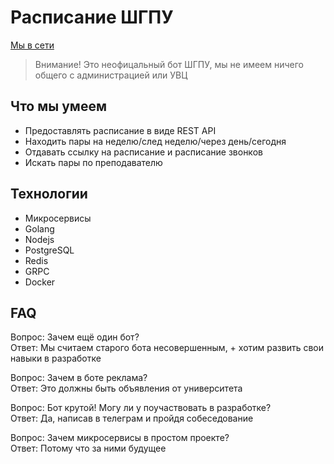 # Расписание ШГПУ

[//]: # (<img src=".github/assets/logo.png" alt="screenshot" />)

[Мы в сети](https://shgputable.ru)
> Внимание! Это неофицальный бот ШГПУ, мы не имеем ничего общего с администрацией или УВЦ

## Что мы умеем

<ul>
    <li>Предоставлять расписание в виде REST API</li>
    <li>Находить пары на неделю/след неделю/через день/сегодня</li>
    <li>Отдавать ссылку на расписание и расписание звонков</li>
    <li>Искать пары по преподавателю</li>
</ul>


## Технологии
<ul>
    <li>Микросервисы</li>
    <li>Golang</li>
    <li>Nodejs</li>
    <li>PostgreSQL</li>
    <li>Redis</li>
    <li>GRPC</li>
    <li>Docker</li>
</ul>

## FAQ
Вопрос: Зачем ещё один бот?
<br/>
Ответ: Мы считаем старого бота несовершенным, + хотим развить свои навыки в разработке

Вопрос: Зачем в боте реклама?
<br/>
Ответ: Это должны быть объявления от университета

Вопрос: Бот крутой! Могу ли у поучаствовать в разработке?
<br/>
Ответ: Да, написав в телеграм и пройдя собеседование

Вопрос: Зачем микросервисы в простом проекте?
<br/>
Ответ: Потому что за ними будущее


